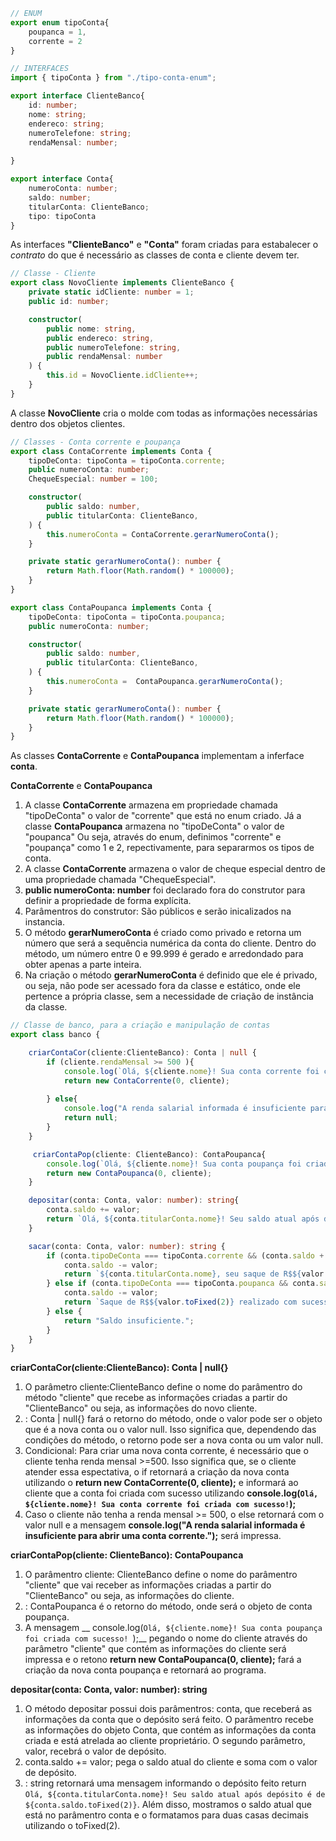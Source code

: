 ```typescript
// ENUM
export enum tipoConta{
    poupanca = 1,
    corrente = 2
}

// INTERFACES
import { tipoConta } from "./tipo-conta-enum";

export interface ClienteBanco{
    id: number;
    nome: string;
    endereco: string;
    numeroTelefone: string;
    rendaMensal: number;
    
}

export interface Conta{
    numeroConta: number;
    saldo: number;
    titularConta: ClienteBanco;
    tipo: tipoConta
}

```
As interfaces __"ClienteBanco"__ e __"Conta"__ foram criadas para estabalecer o _contrato_ do que é necessário as classes de conta e cliente devem ter.

```typescript
// Classe - Cliente
export class NovoCliente implements ClienteBanco {
    private static idCliente: number = 1;
    public id: number;

    constructor(
        public nome: string,
        public endereco: string,
        public numeroTelefone: string,
        public rendaMensal: number
    ) {
        this.id = NovoCliente.idCliente++;
    }
}

```
A classe __NovoCliente__ cria o molde com todas as informações necessárias dentro dos objetos clientes. 

```typescript
// Classes - Conta corrente e poupança 
export class ContaCorrente implements Conta {
    tipoDeConta: tipoConta = tipoConta.corrente;
    public numeroConta: number;
    ChequeEspecial: number = 100;

    constructor(
        public saldo: number,
        public titularConta: ClienteBanco,
    ) {
        this.numeroConta = ContaCorrente.gerarNumeroConta();
    }

    private static gerarNumeroConta(): number {
        return Math.floor(Math.random() * 100000);
    }
}

export class ContaPoupanca implements Conta {
    tipoDeConta: tipoConta = tipoConta.poupanca;
    public numeroConta: number;

    constructor(
        public saldo: number,
        public titularConta: ClienteBanco,
    ) {
        this.numeroConta =  ContaPoupanca.gerarNumeroConta();
    }

    private static gerarNumeroConta(): number {
        return Math.floor(Math.random() * 100000);
    }
}

```

As classes __ContaCorrente__ e __ContaPoupanca__ implementam a inferface __conta__.
 
 __ContaCorrente__ e  __ContaPoupanca__
 1. A classe __ContaCorrente__ armazena em propriedade chamada "tipoDeConta" o valor de "corrente" que está no enum criado. Já a classe __ContaPoupanca__ armazena no "tipoDeConta" o valor de "poupanca" Ou seja, através do enum, definimos "corrente" e "poupança" como 1 e 2, repectivamente, para separarmos os tipos de conta.
 2. A classe __ContaCorrente__  armazena o valor de cheque especial dentro de uma propriedade chamada "ChequeEspecial".
 3. __public numeroConta: number__ foi declarado fora do construtor para definir a propriedade de forma explícita.
 4. Parâmentros do construtor: São públicos e serão inicalizados na instancia.
 5. O método __gerarNumeroConta__ é criado como privado e retorna um número que será a sequência numérica da conta do cliente. Dentro do método, um número entre 0 e 99.999 é gerado e arredondado para obter apenas a parte inteira.
 6. Na criação o método __gerarNumeroConta__ é definido que ele é privado, ou seja, não pode ser acessado fora da classe e estático, onde ele pertence a própria classe, sem a necessidade de criação de instância da classe.

```typescript
// Classe de banco, para a criação e manipulação de contas
export class banco {

    criarContaCor(cliente:ClienteBanco): Conta | null {
        if (cliente.rendaMensal >= 500 ){
            console.log(`Olá, ${cliente.nome}! Sua conta corrente foi criada com sucesso! `);
            return new ContaCorrente(0, cliente);
        
        } else{
            console.log("A renda salarial informada é insuficiente para abrir uma conta corrente.");
            return null;
        }
    }

     criarContaPop(cliente: ClienteBanco): ContaPoupanca{
        console.log(`Olá, ${cliente.nome}! Sua conta poupança foi criada com sucesso! `);
        return new ContaPoupanca(0, cliente);
    }

    depositar(conta: Conta, valor: number): string{
        conta.saldo += valor;
        return `Olá, ${conta.titularConta.nome}! Seu saldo atual após depósito é de ${conta.saldo.toFixed(2)}`
    }

    sacar(conta: Conta, valor: number): string {
        if (conta.tipoDeConta === tipoConta.corrente && (conta.saldo + (conta as ContaCorrente).ChequeEspecial) >= valor) {
            conta.saldo -= valor;
            return `${conta.titularConta.nome}, seu saque de R$${valor.toFixed(2)} realizado com sucesso. Saldo atual: R$${conta.saldo.toFixed(2)}.`;
        } else if (conta.tipoDeConta === tipoConta.poupanca && conta.saldo >= valor) {
            conta.saldo -= valor;
            return `Saque de R$${valor.toFixed(2)} realizado com sucesso. Saldo atual: R$${conta.saldo.toFixed(2)}.`;
        } else {
            return "Saldo insuficiente.";
        }
    }
}


```
__criarContaCor(cliente:ClienteBanco): Conta | null{}__ 
1. O parâmetro cliente:ClienteBanco define o nome do parâmentro do método "cliente" que recebe as informações criadas a partir do "ClienteBanco" ou seja, as informações do novo cliente.
2. : Conta | null{} fará o retorno do método, onde o valor pode ser o objeto que é a nova conta ou o valor null. Isso significa que, dependendo das condições do método, o retorno pode ser a nova conta ou um valor null.
3. Condicional: Para criar uma nova conta corrente, é necessário que o cliente tenha renda mensal >=500. Isso significa que, se o cliente atender essa espectativa, o if retornará a criação da nova conta utilizando o __return new ContaCorrente(0, cliente);__ e informará ao cliente que a conta foi criada com sucesso utilizando __console.log(`Olá, ${cliente.nome}! Sua conta corrente foi criada com sucesso!`);__
4. Caso o cliente não tenha a renda mensal >= 500, o else retornará com o valor null e a mensagem __console.log("A renda salarial informada é insuficiente para abrir uma conta corrente.");__ será impressa.


__criarContaPop(cliente: ClienteBanco): ContaPoupanca__
1. O parâmentro cliente: ClienteBanco define o nome do parâmentro "cliente" que vai receber as informações criadas a partir do "ClienteBanco" ou seja, as informações do cliente.
2. : ContaPoupanca é o retorno do método, onde será o objeto de conta poupança.
3. A mensagem __ console.log(`Olá, ${cliente.nome}! Sua conta poupança foi criada com sucesso! `);__ pegando o nome do cliente através do parâmetro "cliente" que contém as informações do cliente será impressa e o retono __return new ContaPoupanca(0, cliente);__ fará a criação da nova conta poupança e retornará ao programa.

__depositar(conta: Conta, valor: number): string__
1. O método depositar possui dois parâmentros: conta, que receberá as informações da conta que o depósito será feito. O parâmentro recebe as informações do objeto Conta, que contém as informações da conta criada e está atrelada ao cliente proprietário. O segundo parâmetro, valor, recebrá o valor de depósito.
2. conta.saldo += valor; pega o saldo atual do cliente e soma com o valor de depósito.
3. : string retornará uma mensagem informando o depósito feito return `Olá, ${conta.titularConta.nome}! Seu saldo atual após depósito é de ${conta.saldo.toFixed(2)}`. Além disso, mostramos o saldo atual que está no parâmentro conta e o formatamos para duas casas decimais utilizando o toFixed(2).



